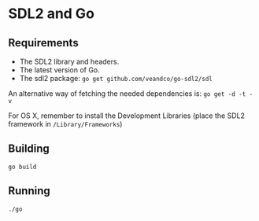 SDL2 and Go
===========

Requirements
------------

* The SDL2 library and headers.
* The latest version of Go.
* The sdl2 package: `go get github.com/veandco/go-sdl2/sdl`

An alternative way of fetching the needed dependencies is: `go get -d -t -v`

For OS X, remember to install the Development Libraries (place the SDL2 framework in `/Library/Frameworks`)

Building
--------

    go build
 
Running
-------

    ./go

